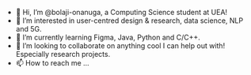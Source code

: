- 👋 Hi, I’m @bolaji-onanuga, a Computing Science student at UEA! 
- 👀 I’m interested in user-centred design & research, data science, NLP and 5G.
- 🌱 I’m currently learning Figma, Java, Python and C/C++.
- 💞️ I’m looking to collaborate on anything cool I can help out with! Especially research projects.
- 📫 How to reach me ...

<!---
bolaji-onanuga/bolaji-onanuga is a ✨ special ✨ repository because its `README.md` (this file) appears on your GitHub profile.
You can click the Preview link to take a look at your changes.
--->
